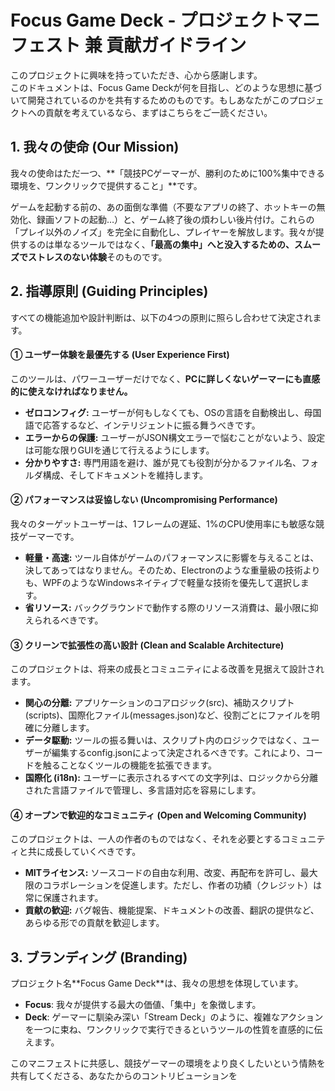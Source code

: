 # **Focus Game Deck \- プロジェクトマニフェスト 兼 貢献ガイドライン**

このプロジェクトに興味を持っていただき、心から感謝します。  
このドキュメントは、Focus Game Deckが何を目指し、どのような思想に基づいて開発されているのかを共有するためのものです。もしあなたがこのプロジェクトへの貢献を考えているなら、まずはこちらをご一読ください。

## **1\. 我々の使命 (Our Mission)**

我々の使命はただ一つ、\*\*「競技PCゲーマーが、勝利のために100%集中できる環境を、ワンクリックで提供すること」\*\*です。

ゲームを起動する前の、あの面倒な準備（不要なアプリの終了、ホットキーの無効化、録画ソフトの起動…）と、ゲーム終了後の煩わしい後片付け。これらの「プレイ以外のノイズ」を完全に自動化し、プレイヤーを解放します。我々が提供するのは単なるツールではなく、**「最高の集中」へと没入するための、スムーズでストレスのない体験**そのものです。

## **2\. 指導原則 (Guiding Principles)**

すべての機能追加や設計判断は、以下の4つの原則に照らし合わせて決定されます。

#### **① ユーザー体験を最優先する (User Experience First)**

このツールは、パワーユーザーだけでなく、**PCに詳しくないゲーマーにも直感的に使えなければなりません。**

* **ゼロコンフィグ:** ユーザーが何もしなくても、OSの言語を自動検出し、母国語で応答するなど、インテリジェントに振る舞うべきです。  
* **エラーからの保護:** ユーザーがJSON構文エラーで悩むことがないよう、設定は可能な限りGUIを通じて行えるようにします。  
* **分かりやすさ:** 専門用語を避け、誰が見ても役割が分かるファイル名、フォルダ構成、そしてドキュメントを維持します。

#### **② パフォーマンスは妥協しない (Uncompromising Performance)**

我々のターゲットユーザーは、1フレームの遅延、1%のCPU使用率にも敏感な競技ゲーマーです。

* **軽量・高速:** ツール自体がゲームのパフォーマンスに影響を与えることは、決してあってはなりません。そのため、Electronのような重量級の技術よりも、WPFのようなWindowsネイティブで軽量な技術を優先して選択します。  
* **省リソース:** バックグラウンドで動作する際のリソース消費は、最小限に抑えられるべきです。

#### **③ クリーンで拡張性の高い設計 (Clean and Scalable Architecture)**

このプロジェクトは、将来の成長とコミュニティによる改善を見据えて設計されます。

* **関心の分離:** アプリケーションのコアロジック(src)、補助スクリプト(scripts)、国際化ファイル(messages.json)など、役割ごとにファイルを明確に分離します。  
* **データ駆動:** ツールの振る舞いは、スクリプト内のロジックではなく、ユーザーが編集するconfig.jsonによって決定されるべきです。これにより、コードを触ることなくツールの機能を拡張できます。  
* **国際化 (i18n):** ユーザーに表示されるすべての文字列は、ロジックから分離された言語ファイルで管理し、多言語対応を容易にします。

#### **④ オープンで歓迎的なコミュニティ (Open and Welcoming Community)**

このプロジェクトは、一人の作者のものではなく、それを必要とするコミュニティと共に成長していくべきです。

* **MITライセンス:** ソースコードの自由な利用、改変、再配布を許可し、最大限のコラボレーションを促進します。ただし、作者の功績（クレジット）は常に保護されます。  
* **貢献の歓迎:** バグ報告、機能提案、ドキュメントの改善、翻訳の提供など、あらゆる形での貢献を歓迎します。

## **3\. ブランディング (Branding)**

プロジェクト名\*\*Focus Game Deck\*\*は、我々の思想を体現しています。

* **Focus**: 我々が提供する最大の価値、「集中」を象徴します。  
* **Deck**: ゲーマーに馴染み深い「Stream Deck」のように、複雑なアクションを一つに束ね、ワンクリックで実行できるというツールの性質を直感的に伝えます。

このマニフェストに共感し、競技ゲーマーの環境をより良くしたいという情熱を共有してくださる、あなたからのコントリビューションを